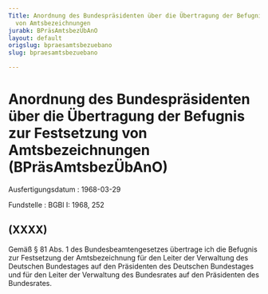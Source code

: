 ```yaml
---
Title: Anordnung des Bundespräsidenten über die Übertragung der Befugnis zur Festsetzung
  von Amtsbezeichnungen
jurabk: BPräsAmtsbezÜbAnO
layout: default
origslug: bpraesamtsbezuebano
slug: bpraesamtsbezuebano

---
```


# Anordnung des Bundespräsidenten über die Übertragung der Befugnis zur Festsetzung von Amtsbezeichnungen (BPräsAmtsbezÜbAnO)

Ausfertigungsdatum
:   1968-03-29

Fundstelle
:   BGBl I: 1968, 252



## (XXXX)

Gemäß § 81 Abs. 1 des Bundesbeamtengesetzes übertrage ich die Befugnis
zur Festsetzung der Amtsbezeichnung für den Leiter der Verwaltung des
Deutschen Bundestages auf den Präsidenten des Deutschen Bundestages
und für den Leiter der Verwaltung des Bundesrates auf den Präsidenten
des Bundesrates.

